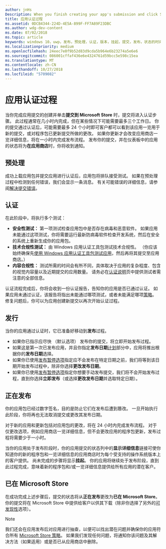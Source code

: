 ```yaml
---
author: jnHs
Description: When you finish creating your app's submission and click Submit to the Store, the submission enters the certification step.
title: 应用认证过程
ms.assetid: 0DCB4344-224D-4E5A-899F-FF7A89F23DBC
ms.author: wdg-dev-content
ms.date: 07/02/2018
ms.topic: article
keywords: windows 10，uwp，发布，预处理，认证，版本，挂起，提交，发布，状态的时间
ms.localizationpriority: medium
ms.openlocfilehash: 24eec7e0f9b52d83d9cda5b964e6b23274a5e6e6
ms.sourcegitcommit: 086001cffaf436e6e4324761d59bcc5e598c15ea
ms.translationtype: MT
ms.contentlocale: zh-CN
ms.lasthandoff: 10/27/2018
ms.locfileid: "5709082"
---
```

# <a name="the-app-certification-process"></a>应用认证过程

当你完成应用提交的创建并单击**提交到 Microsoft Store** 时，提交将进入认证步骤。 此过程通常在几小时内完成，但在某些情况下可能需要最多三个工作日。 你的提交通过认证后，可能需要最多 24 个小时即可客户都可以看到该应用一览用于新的提交，或对程序包已更新提交所做的更改。 如果你更新才会改变应用商店一览详细信息，将在一小时内完成发布流程。  发布你的提交，并在仪表板中的应用的状态将为**在应用商店**时，你将收到通知。

## <a name="preprocessing"></a>预处理

成功上载应用包并提交应用进行认证后，应用包将排队接受测试。 如果在预处理过程中检测到任何错误，我们会显示一条消息。 有关可能错误的详细信息，请参阅[解决提交错误](resolve-submission-errors.md)。

## <a name="certification"></a>认证

在此阶段中，将执行多个测试：

-   **安全性测试：** 第一项测试检查应用包中是否存在病毒和恶意软件。 如果应用未能通过这项测试，你将需要运行最新防病毒软件检查开发系统，然后在安全的系统上重新生成你的应用包。
-   **技术合规性测试：** 由 Windows 应用认证工具包测试技术合规性。 （你应该始终确保先[使用 Windows 应用认证工具包测试应用](../debug-test-perf/windows-app-certification-kit.md)，然后再将其提交至应用商店。）
-   **内容合规性：** 测试所需的时间会有所不同，具体取决于应用的复杂程度、包含的视觉内容量以及近期提交的应用数量。 请务必在[认证说明](notes-for-certification.md)页中提供测试者需注意的全部信息。

认证流程完成后，你将会收到一份认证报告，告知你的应用是否已通过认证。 如果应用未通过认证，该报告将指出未能通过哪项测试，或者未能满足哪项[策略](https://docs.microsoft.com/legal/windows/agreements/store-policies)。 修复问题后，你可以为应用创建新提交以再次开始认证过程。

## <a name="release"></a>发行

当你的应用通过认证时，它已准备好移动到**发布**过程。

- 如果你已指示应尽快 （默认选项） 发布你的提交，将立即开始发布过程。
- 如果这是第一次已发布应用，并且你指定**发布日期**[计划](configure-precise-release-scheduling.md#release)部分中，应用将推出根据你的**发布日期**选择。
- 如果你已使用[发布暂停选项](manage-submission-options.md#publishing-hold-options)指定应不会发布在特定日期之前，我们将等到该日期开始发布过程中，除非你选择**更改发布日期**。
- 如果你已使用[发布暂停选项](manage-submission-options.md#publishing-hold-options)指定你想要手动发布提交，我们将不会开始发布过程，直到你选择**立即发布**（或选择**更改发布日期**并选取特定日期）。


## <a name="publishing"></a>正在发布

你的应用包已经过数字签名，目的是防止它们在发布后遭到篡改。 一旦开始执行此阶段，你将再也无法取消提交或更改其发布日期。

对于新的应用和更新包括对应用包的更改，将在 24 小时内完成发布流程。 对于仅更改选项，例如应用商店一览详细信息，但不会更改应用的程序包更新，发布过程将需要少于一小时。

当你的应用处于发布阶段时，你的应用提交的状态列中的**显示详细信息**链接可使你知道你的新的程序包和一览详细信息的应用商店时为每个受支持的操作系统版本上的客户提供。 尚未完成的步骤将显示**挂起**。 你的应用将继续处于发布阶段，直到此过程完成，意味着新的程序包和/或一览详细信息提供给所有应用的潜在客户。

## <a name="in-the-store"></a>已在 Microsoft Store 

在成功完成上述步骤后，提交的状态将从**正在发布**更改为**已在 Microsoft Store**。 你的提交将在 Microsoft Store 中提供给客户以供其下载（除非你选择了另外的[可发现性](choose-visibility-options.md#discoverability)选项）。 

> [!NOTE]
> 我们还会在应用发布后对应用进行抽查，以便可以找出潜在问题并确保你的应用符合所有 [Microsoft Store 策略](https://docs.microsoft.com/legal/windows/agreements/store-policies)。 如果我们发现任何问题，将通知你该问题及其解决方法（如果适用）或是否已从应用商店中删除。

 

 

 




